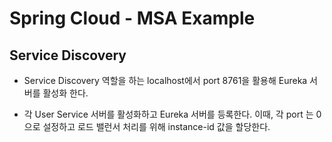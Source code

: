 # Spring Cloud - MSA Example


## Service Discovery
- Service Discovery 역할을 하는 localhost에서 port 8761을 활용해 Eureka 서버를 활성화 한다.

- 각 User Service 서버를 활성화하고 Eureka 서버를 등록한다. 이때, 각 port 는 0으로 설정하고 로드 밸런서 처리를 위해 instance-id 값을 할당한다. 
